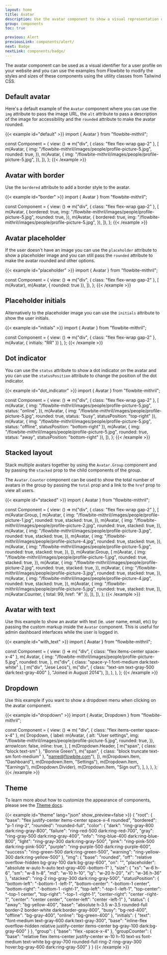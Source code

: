 ```yaml
---
layout: home
title: Avatar
description: Use the avatar component to show a visual representation of a user profile using an image element or SVG object based on multiple styles and sizes
group: components
toc: true

previous: Alert
previousLink: components/alert/
next: Badge
nextLink: components/badge/
---
```


The avatar component can be used as a visual identifier for a user profile on your website and you can use the examples from Flowbite to modify the styles and sizes of these components using the utility classes from Tailwind CSS.

## Default avatar

Here's a default example of the `Avatar` component where you can use the `img` attribute to pass the image URL, the `alt` attribute to pass a description of the image for accessibility and the `rounded` attribute to make the avatar rounded.

{{< example id="default" >}}
import { Avatar } from "flowbite-mithril";

const Component = {
  view: () =>
    m("div", { class: "flex flex-wrap gap-2" }, [
      m(Avatar, {
        img: "/flowbite-mithril/images/people/profile-picture-5.jpg",
        rounded: true,
      }),
      m(Avatar, {
        img: "/flowbite-mithril/images/people/profile-picture-5.jpg",
      }),
    ]),
};
{{< /example >}}

## Avatar with border

Use the `bordered` attribute to add a border style to the avatar.

{{< example id="border" >}}
import { Avatar } from "flowbite-mithril";

const Component = {
  view: () =>
    m("div", { class: "flex flex-wrap gap-2" }, [
      m(Avatar, {
        bordered: true,
        img: "/flowbite-mithril/images/people/profile-picture-5.jpg",
        rounded: true,
      }),
      m(Avatar, {
        bordered: true,
        img: "/flowbite-mithril/images/people/profile-picture-5.jpg",
      }),
    ]),
};
{{< /example >}}

## Avatar placeholder

If the user doesn't have an image you can use the `placeholder` attribute to show a placeholder image and you can still pass the `rounded` attribute to make the avatar rounded and other options.

{{< example id="placeholder" >}}
import { Avatar } from "flowbite-mithril";

const Component = {
  view: () =>
    m("div", { class: "flex flex-wrap gap-2" }, [
      m(Avatar),
      m(Avatar, { rounded: true }),
    ]),
};
{{< /example >}}


## Placeholder initials

Alternatively to the placeholder image you can use the `initials` attribute to show the user initials.

{{< example id="initials" >}}
import { Avatar } from "flowbite-mithril";

const Component = {
  view: () =>
    m("div", { class: "flex flex-wrap gap-2" },
      m(Avatar, { initials: "RR" })
    ),
};
{{< /example >}}

## Dot indicator

You can use the `status` attribute to show a dot indicator on the avatar and you can use the `statusPosition` attribute to change the position of the dot indicator.

{{< example id="dot_indicator" >}}
import { Avatar } from "flowbite-mithril";

const Component = {
  view: () =>
    m("div", { class: "flex flex-wrap gap-2" }, [
      m(Avatar, {
        img: "/flowbite-mithril/images/people/profile-picture-5.jpg",
        status: "online",
      }),
      m(Avatar, {
        img: "/flowbite-mithril/images/people/profile-picture-5.jpg",
        rounded: true,
        status: "busy",
        statusPosition: "top-right"
      }),
      m(Avatar, {
        img: "/flowbite-mithril/images/people/profile-picture-5.jpg",
        status: "offline",
        statusPosition: "bottom-right"
      }),
      m(Avatar, {
        img: "/flowbite-mithril/images/people/profile-picture-5.jpg",
        rounded: true,
        status: "away",
        statusPosition: "bottom-right"
      }),
    ]),
};
{{< /example >}}

## Stacked layout

Stack multiple avatars together by using the `Avatar.Group` component and by passing the `stacked` prop to the child components of the group.

The `Avatar.Counter` component can be used to show the total number of avatars in the group by passing the `total` prop and a link to the `href` prop to view all users.

{{< example id="stacked" >}}
import { Avatar } from "flowbite-mithril";

const Component = {
  view: () =>
    m("div", { class: "flex flex-wrap gap-2" }, [
      m(Avatar.Group, [
        m(Avatar, {
          img: "/flowbite-mithril/images/people/profile-picture-1.jpg",
          rounded: true,
          stacked: true,
        }),
        m(Avatar, {
          img: "/flowbite-mithril/images/people/profile-picture-2.jpg",
          rounded: true,
          stacked: true,
        }),
        m(Avatar, {
          img: "/flowbite-mithril/images/people/profile-picture-3.jpg",
          rounded: true,
          stacked: true,
        }),
        m(Avatar, {
          img: "/flowbite-mithril/images/people/profile-picture-4.jpg",
          rounded: true,
          stacked: true,
        }),
        m(Avatar, {
          img: "/flowbite-mithril/images/people/profile-picture-5.jpg",
          rounded: true,
          stacked: true,
        }),
      ]),
      m(Avatar.Group, [
        m(Avatar, {
          img: "/flowbite-mithril/images/people/profile-picture-1.jpg",
          rounded: true,
          stacked: true,
        }),
        m(Avatar, {
          img: "/flowbite-mithril/images/people/profile-picture-2.jpg",
          rounded: true,
          stacked: true,
        }),
        m(Avatar, {
          img: "/flowbite-mithril/images/people/profile-picture-3.jpg",
          rounded: true,
          stacked: true,
        }),
        m(Avatar, {
          img: "/flowbite-mithril/images/people/profile-picture-4.jpg",
          rounded: true,
          stacked: true,
        }),
        m(Avatar, {
          img: "/flowbite-mithril/images/people/profile-picture-5.jpg",
          rounded: true,
          stacked: true,
        }),
        m(Avatar.Counter, { total: 99, href: "#" }),
      ]),
    ]),
};
{{< /example >}}

## Avatar with text

Use this example to show an avatar with text (ie. user name, email, etc) by passing the custom markup inside the `Avatar` component. This is useful for admin dashboard interfaces while the user is logged in.

{{< example id="with_text" >}}
import { Avatar } from "flowbite-mithril";

const Component = {
  view: () =>
    m(
      "div",
      { class: "flex items-center space-x-4" },
      m(
        Avatar,
        {
          img: "/flowbite-mithril/images/people/profile-picture-5.jpg",
          rounded: true,
        },
        m("div", { class: "space-y-1 font-medium dark:text-white" }, [
          m("div", "Jese Leos"),
          m("div", { class: "text-sm text-gray-500 dark:text-gray-400" }, "Joined in August 2014"),
        ]),
      ),
    ),
};
{{< /example >}}

## Dropdown

Use this example if you want to show a dropdown menu when clicking on the avatar component.

{{< example id="dropdown" >}}
import { Avatar, Dropdown } from "flowbite-mithril";

const Component = {
  view: () =>
    m(
      "div",
      { class: "flex items-center space-x-4" },
      m(
        Dropdown,
        {
          label: m(Avatar, {
            alt: "User settings",
            img: "/flowbite-mithril/images/people/profile-picture-5.jpg",
            rounded: true,
          }),
          arrowIcon: false,
          inline: true,
        },
        [
          m(Dropdown.Header, [
            m("span", { class: "block text-sm" }, "Bonnie Green"),
            m("span", { class: "block truncate text-sm font-medium" }, "name@flowbite.com"),
          ]),
          m(Dropdown.Item, "Dashboard"),
          m(Dropdown.Item, "Settings"),
          m(Dropdown.Item, "Earnings"),
          m(Dropdown.Divider),
          m(Dropdown.Item, "Sign out"),
        ],
      ),
    ),
};
{{< /example >}}

## Theme

To learn more about how to customize the appearance of components, please see the [Theme docs](https://www.flowbite-react.com/docs/customize/theme).

{{< example id="theme" lang="json" show_preview=false >}}
{
  "root": {
    "base": "flex justify-center items-center space-x-4 rounded",
    "bordered": "p-1 ring-2",
    "rounded": "rounded-full",
    "color": {
      "dark": "ring-gray-800 dark:ring-gray-800",
      "failure": "ring-red-500 dark:ring-red-700",
      "gray": "ring-gray-500 dark:ring-gray-400",
      "info": "ring-blue-400 dark:ring-blue-800",
      "light": "ring-gray-300 dark:ring-gray-500",
      "pink": "ring-pink-500 dark:ring-pink-500",
      "purple": "ring-purple-500 dark:ring-purple-600",
      "success": "ring-green-500 dark:ring-green-500",
      "warning": "ring-yellow-300 dark:ring-yellow-500"
    },
    "img": {
      "base": "rounded",
      "off": "relative overflow-hidden bg-gray-100 dark:bg-gray-600",
      "on": "",
      "placeholder": "absolute w-auto h-auto text-gray-400 -bottom-1"
    },
    "size": {
      "xs": "w-6 h-6",
      "sm": "w-8 h-8",
      "md": "w-10 h-10",
      "lg": "w-20 h-20",
      "xl": "w-36 h-36"
    },
    "stacked": "ring-2 ring-gray-300 dark:ring-gray-500",
    "statusPosition": {
      "bottom-left": "-bottom-1 -left-1",
      "bottom-center": "-bottom-1 center",
      "bottom-right": "-bottom-1 -right-1",
      "top-left": "-top-1 -left-1",
      "top-center": "-top-1 center",
      "top-right": "-top-1 -right-1",
      "center-right": "center -right-1",
      "center": "center center",
      "center-left": "center -left-1"
    },
    "status": {
      "away": "bg-yellow-400",
      "base": "absolute h-3.5 w-3.5 rounded-full border-2 border-white dark:border-gray-800",
      "busy": "bg-red-400",
      "offline": "bg-gray-400",
      "online": "bg-green-400"
    },
    "initials": {
      "text": "font-medium text-gray-600 dark:text-gray-300",
      "base": "inline-flex overflow-hidden relative justify-center items-center bg-gray-100 dark:bg-gray-600"
    }
  },
  "group": {
    "base": "flex -space-x-4"
  },
  "groupCounter": {
    "base": "relative flex items-center justify-center w-10 h-10 text-xs font-medium text-white bg-gray-700 rounded-full ring-2 ring-gray-300 hover:bg-gray-600 dark:ring-gray-500"
  }
}
{{< /example >}}
